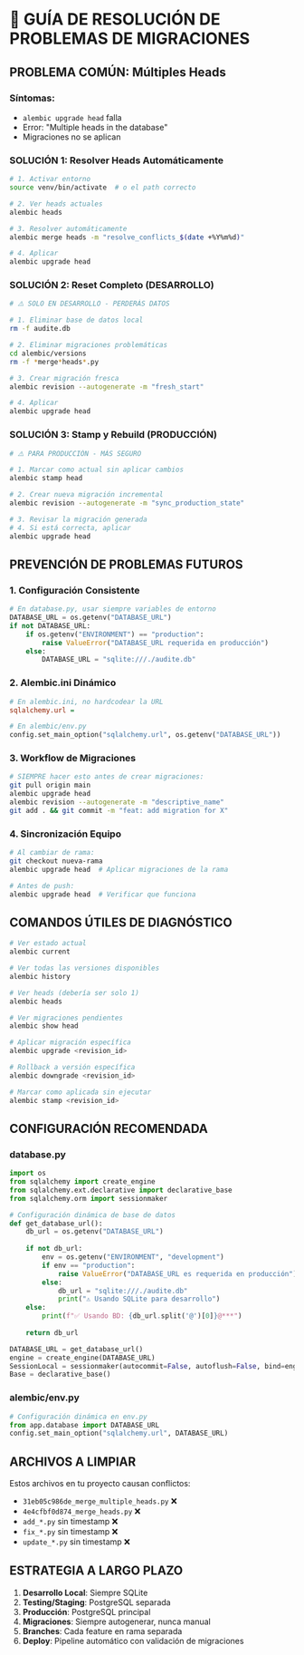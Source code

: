 # 🚨 GUÍA DE RESOLUCIÓN DE PROBLEMAS DE MIGRACIONES

## PROBLEMA COMÚN: Múltiples Heads

### Síntomas:
- `alembic upgrade head` falla
- Error: "Multiple heads in the database"
- Migraciones no se aplican

### SOLUCIÓN 1: Resolver Heads Automáticamente
```bash
# 1. Activar entorno
source venv/bin/activate  # o el path correcto

# 2. Ver heads actuales  
alembic heads

# 3. Resolver automáticamente
alembic merge heads -m "resolve_conflicts_$(date +%Y%m%d)"

# 4. Aplicar
alembic upgrade head
```

### SOLUCIÓN 2: Reset Completo (DESARROLLO)
```bash
# ⚠️ SOLO EN DESARROLLO - PERDERÁS DATOS

# 1. Eliminar base de datos local
rm -f audite.db

# 2. Eliminar migraciones problemáticas
cd alembic/versions
rm -f *merge*heads*.py

# 3. Crear migración fresca
alembic revision --autogenerate -m "fresh_start"

# 4. Aplicar
alembic upgrade head
```

### SOLUCIÓN 3: Stamp y Rebuild (PRODUCCIÓN)
```bash
# ⚠️ PARA PRODUCCIÓN - MÁS SEGURO

# 1. Marcar como actual sin aplicar cambios
alembic stamp head

# 2. Crear nueva migración incremental
alembic revision --autogenerate -m "sync_production_state"

# 3. Revisar la migración generada
# 4. Si está correcta, aplicar
alembic upgrade head
```

## PREVENCIÓN DE PROBLEMAS FUTUROS

### 1. Configuración Consistente
```python
# En database.py, usar siempre variables de entorno
DATABASE_URL = os.getenv("DATABASE_URL")
if not DATABASE_URL:
    if os.getenv("ENVIRONMENT") == "production":
        raise ValueError("DATABASE_URL requerida en producción")
    else:
        DATABASE_URL = "sqlite:///./audite.db"
```

### 2. Alembic.ini Dinámico
```ini
# En alembic.ini, no hardcodear la URL
sqlalchemy.url = 
```

```python
# En alembic/env.py
config.set_main_option("sqlalchemy.url", os.getenv("DATABASE_URL"))
```

### 3. Workflow de Migraciones
```bash
# SIEMPRE hacer esto antes de crear migraciones:
git pull origin main
alembic upgrade head
alembic revision --autogenerate -m "descriptive_name"
git add . && git commit -m "feat: add migration for X"
```

### 4. Sincronización Equipo
```bash
# Al cambiar de rama:
git checkout nueva-rama
alembic upgrade head  # Aplicar migraciones de la rama

# Antes de push:
alembic upgrade head  # Verificar que funciona
```

## COMANDOS ÚTILES DE DIAGNÓSTICO

```bash
# Ver estado actual
alembic current

# Ver todas las versiones disponibles
alembic history

# Ver heads (debería ser solo 1)
alembic heads

# Ver migraciones pendientes
alembic show head

# Aplicar migración específica
alembic upgrade <revision_id>

# Rollback a versión específica
alembic downgrade <revision_id>

# Marcar como aplicada sin ejecutar
alembic stamp <revision_id>
```

## CONFIGURACIÓN RECOMENDADA

### database.py
```python
import os
from sqlalchemy import create_engine
from sqlalchemy.ext.declarative import declarative_base
from sqlalchemy.orm import sessionmaker

# Configuración dinámica de base de datos
def get_database_url():
    db_url = os.getenv("DATABASE_URL")
    
    if not db_url:
        env = os.getenv("ENVIRONMENT", "development")
        if env == "production":
            raise ValueError("DATABASE_URL es requerida en producción")
        else:
            db_url = "sqlite:///./audite.db"
            print("⚠️ Usando SQLite para desarrollo")
    else:
        print(f"✅ Usando BD: {db_url.split('@')[0]}@***")
    
    return db_url

DATABASE_URL = get_database_url()
engine = create_engine(DATABASE_URL)
SessionLocal = sessionmaker(autocommit=False, autoflush=False, bind=engine)
Base = declarative_base()
```

### alembic/env.py
```python
# Configuración dinámica en env.py
from app.database import DATABASE_URL
config.set_main_option("sqlalchemy.url", DATABASE_URL)
```

## ARCHIVOS A LIMPIAR

Estos archivos en tu proyecto causan conflictos:
- `31eb05c986de_merge_multiple_heads.py` ❌
- `4e4cfbf0d874_merge_heads.py` ❌  
- `add_*.py` sin timestamp ❌
- `fix_*.py` sin timestamp ❌
- `update_*.py` sin timestamp ❌

## ESTRATEGIA A LARGO PLAZO

1. **Desarrollo Local**: Siempre SQLite
2. **Testing/Staging**: PostgreSQL separada  
3. **Producción**: PostgreSQL principal
4. **Migraciones**: Siempre autogenerar, nunca manual
5. **Branches**: Cada feature en rama separada
6. **Deploy**: Pipeline automático con validación de migraciones